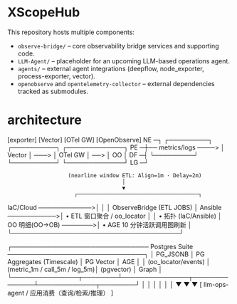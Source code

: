 # XScopeHub

This repository hosts multiple components:

- `observe-bridge/` – core observability bridge services and supporting code.
- `LLM-Agent/` – placeholder for an upcoming LLM-based operations agent.
- `agents/` – external agent integrations (deepflow, node_exporter, process-exporter, vector).
- `openobserve` and `opentelemetry-collector` – external dependencies tracked as submodules.

# architecture

[exporter]                     [Vector]         [OTel GW]        [OpenObserve]
NE ─┐                      ┌─────────┐      ┌──────────┐     ┌─────────────┐
PE ─┼── metrics/logs ────> │ Vector  │ ───> │ OTel GW  │ ──> │      OO      │
DF ─┤                      └─────────┘      └──────────┘     └─────────────┘
LG ─┘

                       (nearline window ETL: Align=1m · Delay=2m)
                                        │
                                        ▼
                         ┌──────────────────────────────────────┐
 IaC/Cloud  ────────────>│                                      │
                         │   ObserveBridge (ETL JOBS)           │
 Ansible     ───────────>│   • ETL 窗口聚合 / oo_locator        │
                         │   • 拓扑 (IaC/Ansible)               │
 OO 明细(OO→OB)  ───────>│   • AGE 10 分钟活跃调用图刷新        │
                         └──────────────────────────────────────┘

┌─────────────────────────────── Postgres Suite ───────────────────────────────┐
│   PG_JSONB            │   PG Aggregates (Timescale)   │  PG Vector  │  AGE   │
│ (oo_locator/events)   │ (metric_1m / call_5m / log_5m)│ (pgvector)  │ Graph  │
└───────────────┬────────┴───────────────┬──────────────┴─────────────┬────────┘
                │                        │                             │
                │                        │                             │
                ▼                        ▼                             ▼
                         [ llm-ops-agent / 应用消费（查询/检索/推理） ]

